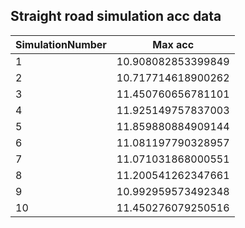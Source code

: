 ## Straight road simulation acc data

|SimulationNumber|Max acc| 
|---|---|
|1|10.908082853399849|
|2|10.717714618900262|
|3|11.450760656781101|
|4|11.925149757837003|
|5|11.859880884909144|
|6|11.081197790328957|
|7|11.071031868000551|
|8|11.200541262347661|
|9|10.992959573492348|
|10|11.450276079250516|
